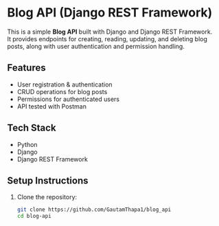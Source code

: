 # Blog API (Django REST Framework)

This is a simple **Blog API** built with Django and Django REST Framework.  
It provides endpoints for creating, reading, updating, and deleting blog posts, along with user authentication and permission handling.  

## Features
- User registration & authentication  
- CRUD operations for blog posts  
- Permissions for authenticated users  
- API tested with Postman  

## Tech Stack
- Python  
- Django  
- Django REST Framework  

## Setup Instructions
1. Clone the repository:
   ```bash
   git clone https://github.com/GautamThapa1/blog_api
   cd blog-api
